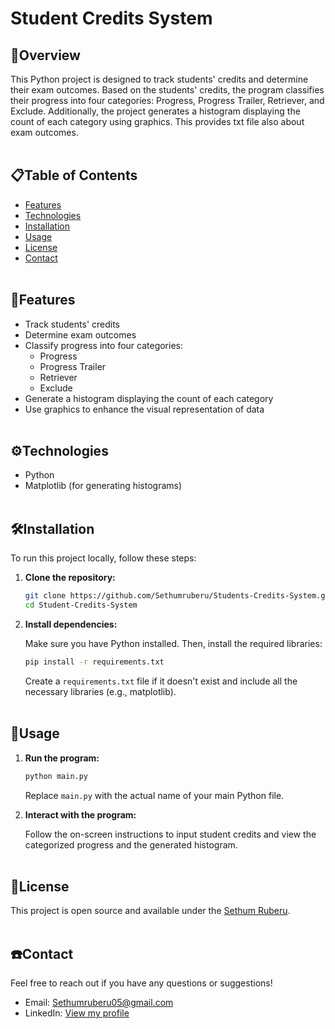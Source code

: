 # Student Credits System </br>

## 🤖Overview
This Python project is designed to track students' credits and determine their exam outcomes. Based on the students' credits, the program classifies their progress into four categories: Progress, Progress Trailer, Retriever, and Exclude. Additionally, the project generates a histogram displaying the count of each category using graphics. This provides txt file also about exam outcomes. </br></br>

## 📋Table of Contents

- [Features](#features)
- [Technologies](#technologies)
- [Installation](#installation)
- [Usage](#usage)
- [License](#license)
- [Contact](#contact) </br></br>

## 🔗Features

- Track students' credits
- Determine exam outcomes
- Classify progress into four categories:
  - Progress
  - Progress Trailer
  - Retriever
  - Exclude
- Generate a histogram displaying the count of each category
- Use graphics to enhance the visual representation of data </br></br>

## ⚙️Technologies

- Python
- Matplotlib (for generating histograms) </br></br>

## 🛠️Installation

To run this project locally, follow these steps:

1. **Clone the repository:**

    ```sh
    git clone https://github.com/Sethumruberu/Students-Credits-System.git
    cd Student-Credits-System
    ```

2. **Install dependencies:**

    Make sure you have Python installed. Then, install the required libraries:

    ```sh
    pip install -r requirements.txt
    ```

    Create a `requirements.txt` file if it doesn't exist and include all the necessary libraries (e.g., matplotlib). </br></br>

## 🔗Usage

1. **Run the program:**

    ```sh
    python main.py
    ```

    Replace `main.py` with the actual name of your main Python file.

2. **Interact with the program:**

    Follow the on-screen instructions to input student credits and view the categorized progress and the generated histogram. </br></br>


## 📌License

This project is open source and available under the [Sethum Ruberu](https://www.linkedin.com/in/sethum-ruberu-90a369293/). </br></br>

## ☎️Contact

Feel free to reach out if you have any questions or suggestions!

- Email: Sethumruberu05@gmail.com
- LinkedIn: [View my profile](https://www.linkedin.com/in/sethum-ruberu-90a369293/)

